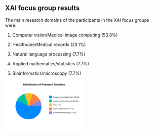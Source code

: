 ## XAI focus group results

The main research domains of the participants in the XAI focus groups were: 

1) Computer vision/Medical image computing (53.8%)

2) Healthcare/Medical records (23.1%)

3) Natural language processing (7.7%)

4) Applied mathematics/statistics (7.7%)

5) Bioinformatics/microscopy (7.7%)


<img src="research-domains-pie-svg-adjusted.svg" width="50%">
